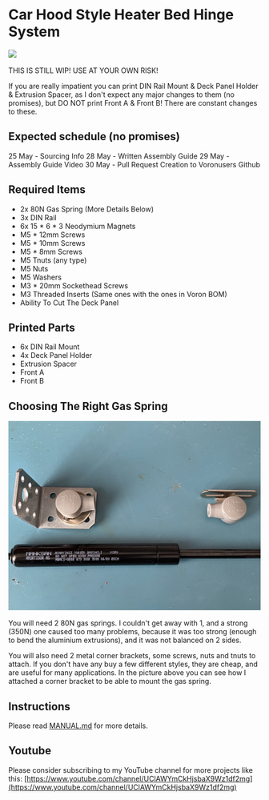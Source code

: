 ﻿# Car Hood Style Heater Bed Hinge System
![ ](./Pictures/result.jpg)

THIS IS STILL WIP! USE AT YOUR OWN RISK!

If you are really impatient you can print DIN Rail Mount & Deck Panel Holder & Extrusion Spacer, as I don't expect any major changes to them (no promises), but DO NOT print Front A & Front B! There are constant changes to these.

## Expected schedule (no promises)
25 May - Sourcing Info
28 May - Written Assembly Guide
29 May - Assembly Guide Video
30 May - Pull Request Creation to Voronusers Github

## Required Items
 - 2x 80N Gas Spring (More Details Below)
 - 3x DIN Rail
 - 6x 15 * 6 * 3 Neodymium Magnets
 - M5 * 12mm Screws
 - M5 * 10mm Screws
 - M5 * 8mm Screws
 - M5 Tnuts (any type)
 - M5 Nuts
 - M5 Washers
 - M3 * 20mm Sockethead Screws
 - M3 Threaded Inserts (Same ones with the ones in Voron BOM)
 - Ability To Cut The Deck Panel

## Printed Parts
 - 6x DIN Rail Mount
 - 4x Deck Panel Holder
 - Extrusion Spacer
 - Front A
 - Front B
 ## Choosing The Right Gas Spring
![ ](./Pictures/piston.jpg)

You will need 2 80N gas springs. I couldn't get away with 1, and a strong (350N) one caused too many problems, because it was too strong (enough to bend the aluminium extrusions), and it was not balanced on 2 sides.

You will also need 2 metal corner brackets, some screws, nuts and tnuts to attach. If you don't have any buy a few different styles, they are cheap, and are useful for many applications. In the picture above you can see how I attached a corner bracket to be able to mount the gas spring.

## Instructions
Please read [MANUAL.md](./MANUAL.md) for more details.

## Youtube
Please consider subscribing to my YouTube channel for more projects like this:
[https://www.youtube.com/channel/UClAWYmCkHjsbaX9Wz1df2mg](https://www.youtube.com/channel/UClAWYmCkHjsbaX9Wz1df2mg)
